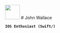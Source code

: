 <img src="https://media.giphy.com/media/g0yN4FOryeRoc/giphy.gif" width="48">
# John Wallace


**`IOS Enthusiast (Swift/)`**



   
